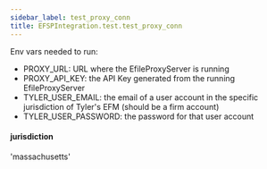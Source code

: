 ```yaml
---
sidebar_label: test_proxy_conn
title: EFSPIntegration.test.test_proxy_conn
---
```


Env vars needed to run:

* PROXY_URL: URL where the EfileProxyServer is running
* PROXY_API_KEY: the API Key generated from the running EfileProxyServer
* TYLER_USER_EMAIL: the email of a user account in the specific jurisdiction of Tyler&#x27;s EFM (should be a firm account)
* TYLER_USER_PASSWORD: the password for that user account

#### jurisdiction

&#x27;massachusetts&#x27;


